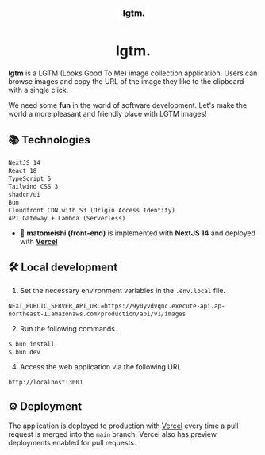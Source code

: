 <p align="center">
  <a href="https://lgtmarvelous.vercel.app">
    <img src="/public/logo.png" width="60" />
  </a>
</p>
<h1 align="center">
  lgtm.
</h1>

**lgtm** is a LGTM (Looks Good To Me) image collection application. Users can browse images and copy the URL of the image they like to the clipboard with a single click.

We need some **fun** in the world of software development. Let's make the world a more pleasant and friendly place with LGTM images!

## 📚 Technologies
```
NextJS 14
React 18
TypeScript 5
Tailwind CSS 3
shadcn/ui
Bun
Cloudfront CDN with S3 (Origin Access Identity)
API Gateway + Lambda (Serverless)
```

- 🚀 **matomeishi (front-end)** is implemented with **NextJS 14** and deployed with <a href="https://vercel.com/tonystrawberry/lgtm" target="_blank">**Vercel**</a>

## 🛠 Local development

1. Set the necessary environment variables in the `.env.local` file.

```
NEXT_PUBLIC_SERVER_API_URL=https://9y0yvdvqnc.execute-api.ap-northeast-1.amazonaws.com/production/api/v1/images
```

2. Run the following commands.
```
$ bun install
$ bun dev
```

4. Access the web application via the following URL.
```
http://localhost:3001
```

## ⚙️ Deployment

The application is deployed to production with <a href="https://vercel.com/tonystrawberry/lgtm" target="_blank">Vercel</a> every time a pull request is merged into the `main` branch.
Vercel also has preview deployments enabled for pull requests.
